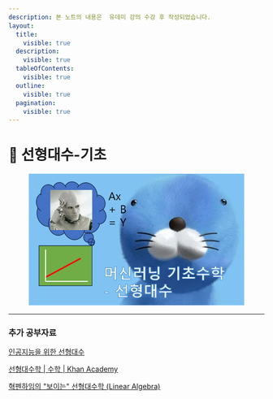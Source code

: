 ```yaml
---
description: 본 노트의 내용은  유데미 강의 수강 후 작성되었습니다.
layout:
  title:
    visible: true
  description:
    visible: true
  tableOfContents:
    visible: true
  outline:
    visible: true
  pagination:
    visible: true
---
```


# 🌱 선형대수-기초

<figure><img src="../../../.gitbook/assets/image (1).png" alt=""><figcaption></figcaption></figure>

***

### 추가 공부자료

[인공지능을 위한 선형대수](https://www.boostcourse.org/ai251/joinLectures/195088)

[선형대수학 | 수학 | Khan Academy](https://ko.khanacademy.org/math/linear-algebra)

[혁펜하임의 "보이는" 선형대수학 (Linear Algebra)](https://www.youtube.com/playlist?list=PL\_iJu012NOxdZDxoGsYidMf2\_bERIQaP0)
